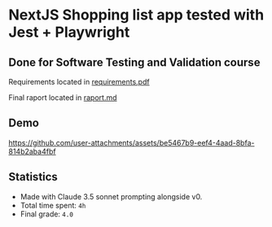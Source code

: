 # NextJS Shopping list app tested with Jest + Playwright

## Done for Software Testing and Validation course

Requirements located in [requirements.pdf](./docs/requirements.pdf)

Final raport located in [raport.md](./docs/raport.md)

## Demo

https://github.com/user-attachments/assets/be5467b9-eef4-4aad-8bfa-814b2aba4fbf

## Statistics

- Made with Claude 3.5 sonnet prompting alongside v0.
- Total time spent: `4h`
- Final grade: `4.0`




